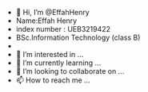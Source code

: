 - 👋 Hi, I’m @EffahHenry
- Name:Effah Henry
- index number : UEB3219422
- BSc.Information Technology (class B)
- 
- 👀 I’m interested in ...
- 🌱 I’m currently learning ...
- 💞️ I’m looking to collaborate on ...
- 📫 How to reach me ...

<!---
EffahHenry/EffahHenry is a ✨ special ✨ repository because its `README.md` (this file) appears on your GitHub profile.
You can click the Preview link to take a look at your changes.
--->
